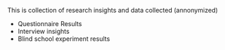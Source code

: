 This is collection of research insights and data collected (annonymized)

- Questionnaire Results
- Interview insights
- Blind school experiment results
